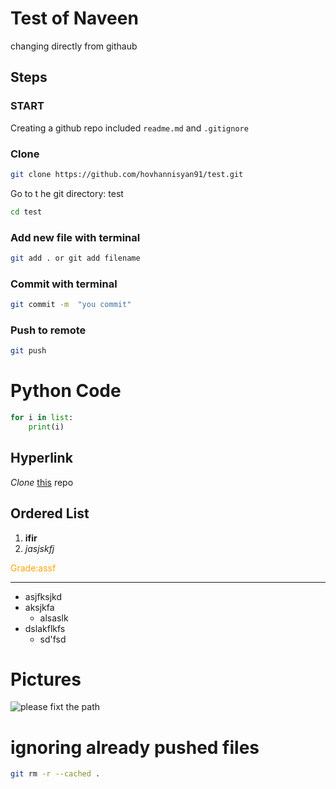 # Test of Naveen

changing directly from  githaub

## Steps 

### START

Creating a github repo included `readme.md` and `.gitignore`


### Clone

```bash 
git clone https://github.com/hovhannisyan91/test.git
```
Go to t he git directory: test

```bash 
cd test
```

### Add new file with terminal

```bash 
git add . or git add filename
```

### Commit with terminal

```bash 
git commit -m  "you commit"
```

### Push to remote

```bash 
git push
```


# Python Code

```python 
for i in list:
    print(i) 
```

## Hyperlink

*Clone* [this](https://github.com/hovhannisyan91/test.git) repo

## Ordered List

1. **ifir**
4. *jasjskfj*

<span style='color:orange'>Grade:assf </span>

---
- asjfksjkd
- aksjkfa
  - alsaslk
- dslakflkfs
  - sd'fsd


# Pictures

![please fixt the path](https://images.pexels.com/photos/3016350/pexels-photo-3016350.jpeg?cs=srgb&dl=pexels-pierre-blache-651604-3016350., 'Something')


# ignoring already pushed files


```bash
git rm -r --cached .
```
